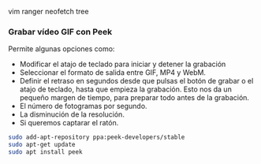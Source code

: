 

vim
ranger
neofetch
tree


### Grabar vídeo GIF con Peek
Permite algunas opciones como:
- Modificar el atajo de teclado para iniciar y detener la grabación
- Seleccionar el formato de salida entre GIF, MP4 y WebM.
- Definir el retraso en segundos desde que pulsas el botón de grabar o el atajo de teclado, hasta que empieza la grabación. Esto nos da un pequeño margen de tiempo, para preparar todo antes de la grabación.
- El número de fotogramas por segundo.
- La disminución de la resolución.
- Si queremos captarar el ratón.

```bash
sudo add-apt-repository ppa:peek-developers/stable
sudo apt-get update
sudo apt install peek
```